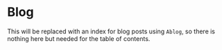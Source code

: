 # Blog

This will be replaced with an index for blog posts using `Ablog`, so there is nothing here but needed for the table of contents.